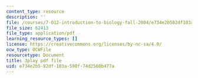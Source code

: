 ```yaml
---
content_type: resource
description: ''
file: /courses/7-012-introduction-to-biology-fall-2004/e734e2b582df103a590f74d2560b477a_odtKI7tEi5c.pdf
file_size: 62413
file_type: application/pdf
learning_resource_types: []
license: https://creativecommons.org/licenses/by-nc-sa/4.0/
ocw_type: OCWFile
resourcetype: Document
title: 3play pdf file
uid: e734e2b5-82df-103a-590f-74d2560b477a
---
```

